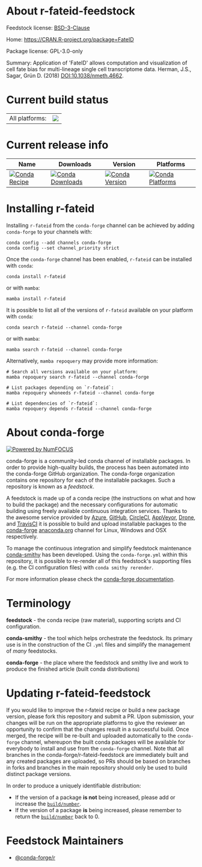 About r-fateid-feedstock
========================

Feedstock license: [BSD-3-Clause](https://github.com/conda-forge/r-fateid-feedstock/blob/main/LICENSE.txt)

Home: https://CRAN.R-project.org/package=FateID

Package license: GPL-3.0-only

Summary: Application of 'FateID' allows computation and visualization of cell fate bias for multi-lineage single cell transcriptome data. Herman, J.S., Sagar, Grün D. (2018) <DOI:10.1038/nmeth.4662>.

Current build status
====================


<table><tr><td>All platforms:</td>
    <td>
      <a href="https://dev.azure.com/conda-forge/feedstock-builds/_build/latest?definitionId=7927&branchName=main">
        <img src="https://dev.azure.com/conda-forge/feedstock-builds/_apis/build/status/r-fateid-feedstock?branchName=main">
      </a>
    </td>
  </tr>
</table>

Current release info
====================

| Name | Downloads | Version | Platforms |
| --- | --- | --- | --- |
| [![Conda Recipe](https://img.shields.io/badge/recipe-r--fateid-green.svg)](https://anaconda.org/conda-forge/r-fateid) | [![Conda Downloads](https://img.shields.io/conda/dn/conda-forge/r-fateid.svg)](https://anaconda.org/conda-forge/r-fateid) | [![Conda Version](https://img.shields.io/conda/vn/conda-forge/r-fateid.svg)](https://anaconda.org/conda-forge/r-fateid) | [![Conda Platforms](https://img.shields.io/conda/pn/conda-forge/r-fateid.svg)](https://anaconda.org/conda-forge/r-fateid) |

Installing r-fateid
===================

Installing `r-fateid` from the `conda-forge` channel can be achieved by adding `conda-forge` to your channels with:

```
conda config --add channels conda-forge
conda config --set channel_priority strict
```

Once the `conda-forge` channel has been enabled, `r-fateid` can be installed with `conda`:

```
conda install r-fateid
```

or with `mamba`:

```
mamba install r-fateid
```

It is possible to list all of the versions of `r-fateid` available on your platform with `conda`:

```
conda search r-fateid --channel conda-forge
```

or with `mamba`:

```
mamba search r-fateid --channel conda-forge
```

Alternatively, `mamba repoquery` may provide more information:

```
# Search all versions available on your platform:
mamba repoquery search r-fateid --channel conda-forge

# List packages depending on `r-fateid`:
mamba repoquery whoneeds r-fateid --channel conda-forge

# List dependencies of `r-fateid`:
mamba repoquery depends r-fateid --channel conda-forge
```


About conda-forge
=================

[![Powered by
NumFOCUS](https://img.shields.io/badge/powered%20by-NumFOCUS-orange.svg?style=flat&colorA=E1523D&colorB=007D8A)](https://numfocus.org)

conda-forge is a community-led conda channel of installable packages.
In order to provide high-quality builds, the process has been automated into the
conda-forge GitHub organization. The conda-forge organization contains one repository
for each of the installable packages. Such a repository is known as a *feedstock*.

A feedstock is made up of a conda recipe (the instructions on what and how to build
the package) and the necessary configurations for automatic building using freely
available continuous integration services. Thanks to the awesome service provided by
[Azure](https://azure.microsoft.com/en-us/services/devops/), [GitHub](https://github.com/),
[CircleCI](https://circleci.com/), [AppVeyor](https://www.appveyor.com/),
[Drone](https://cloud.drone.io/welcome), and [TravisCI](https://travis-ci.com/)
it is possible to build and upload installable packages to the
[conda-forge](https://anaconda.org/conda-forge) [anaconda.org](https://anaconda.org/)
channel for Linux, Windows and OSX respectively.

To manage the continuous integration and simplify feedstock maintenance
[conda-smithy](https://github.com/conda-forge/conda-smithy) has been developed.
Using the ``conda-forge.yml`` within this repository, it is possible to re-render all of
this feedstock's supporting files (e.g. the CI configuration files) with ``conda smithy rerender``.

For more information please check the [conda-forge documentation](https://conda-forge.org/docs/).

Terminology
===========

**feedstock** - the conda recipe (raw material), supporting scripts and CI configuration.

**conda-smithy** - the tool which helps orchestrate the feedstock.
                   Its primary use is in the construction of the CI ``.yml`` files
                   and simplify the management of *many* feedstocks.

**conda-forge** - the place where the feedstock and smithy live and work to
                  produce the finished article (built conda distributions)


Updating r-fateid-feedstock
===========================

If you would like to improve the r-fateid recipe or build a new
package version, please fork this repository and submit a PR. Upon submission,
your changes will be run on the appropriate platforms to give the reviewer an
opportunity to confirm that the changes result in a successful build. Once
merged, the recipe will be re-built and uploaded automatically to the
`conda-forge` channel, whereupon the built conda packages will be available for
everybody to install and use from the `conda-forge` channel.
Note that all branches in the conda-forge/r-fateid-feedstock are
immediately built and any created packages are uploaded, so PRs should be based
on branches in forks and branches in the main repository should only be used to
build distinct package versions.

In order to produce a uniquely identifiable distribution:
 * If the version of a package **is not** being increased, please add or increase
   the [``build/number``](https://docs.conda.io/projects/conda-build/en/latest/resources/define-metadata.html#build-number-and-string).
 * If the version of a package **is** being increased, please remember to return
   the [``build/number``](https://docs.conda.io/projects/conda-build/en/latest/resources/define-metadata.html#build-number-and-string)
   back to 0.

Feedstock Maintainers
=====================

* [@conda-forge/r](https://github.com/orgs/conda-forge/teams/r/)

